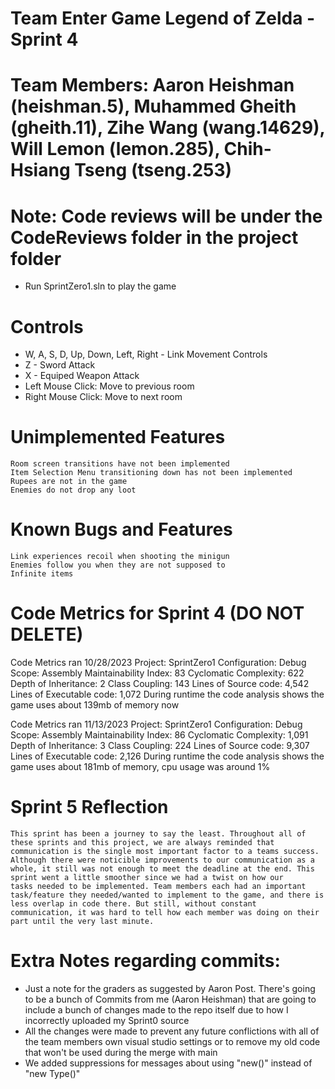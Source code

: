 # Team Enter Game Legend of Zelda - Sprint 4
# Team Members: Aaron Heishman (heishman.5), Muhammed Gheith (gheith.11), Zihe Wang (wang.14629), Will Lemon (lemon.285), Chih-Hsiang Tseng (tseng.253)
# Note: Code reviews will be under the CodeReviews folder in the project folder
  - Run SprintZero1.sln to play the game
# Controls
  - W, A, S, D, Up, Down, Left, Right - Link Movement Controls
  - Z  - Sword Attack
  - X  - Equiped Weapon Attack
  - Left Mouse Click: Move to previous room
  - Right Mouse Click: Move to next room
 

 # Unimplemented Features
	Room screen transitions have not been implemented
	Item Selection Menu transitioning down has not been implemented
 	Rupees are not in the game
  	Enemies do not drop any loot

# Known Bugs and Features
	Link experiences recoil when shooting the minigun
 	Enemies follow you when they are not supposed to
  	Infinite items
  
	



# Code Metrics for Sprint 4 (DO NOT DELETE)
Code Metrics ran 10/28/2023
	Project: SprintZero1
	Configuration: Debug
	Scope: Assembly
	Maintainability Index: 83
	Cyclomatic Complexity: 622
	Depth of Inheritance: 2
	Class Coupling: 143
	Lines of Source code: 4,542
	Lines of Executable code: 1,072
	During runtime the code analysis shows the game uses about 139mb of memory now

Code Metrics ran 11/13/2023
	Project: SprintZero1
	Configuration: Debug
	Scope: Assembly
	Maintainability Index: 86
	Cyclomatic Complexity: 1,091
	Depth of Inheritance: 3
	Class Coupling: 224
	Lines of Source code: 9,307
	Lines of Executable code: 2,126
	During runtime the code analysis shows the game uses about 181mb of memory, cpu usage was around 1%



# Sprint 5 Reflection
	This sprint has been a journey to say the least. Throughout all of these sprints and this project, we are always reminded that communication is the single most important factor to a teams success. 		Although there were noticible improvements to our communication as a whole, it still was not enough to meet the deadline at the end. This sprint went a little smoother since we had a twist on how our 	tasks needed to be implemented. Team members each had an important task/feature they needed/wanted to implement to the game, and there is less overlap in code there. But still, without constant 		communication, it was hard to tell how each member was doing on their part until the very last minute. 
# Extra Notes regarding commits:
- Just a note for the graders as suggested by Aaron Post. There's going to be a bunch of Commits from me (Aaron Heishman) that are going to include a bunch of changes made to the repo itself due to how I incorrectly uploaded my Sprint0 source
- All the changes were made to prevent any future conflictions with all of the team members own visual studio settings or to remove my old code that won't be used during the merge with main
- We added suppressions for messages about using "new()" instead of "new Type()"
